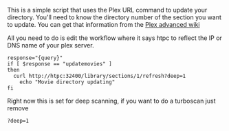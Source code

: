 This is a simple script that uses the Plex URL command to update your directory. 
You'll need to know the directory number of the section you want to update. 
You can get that information from the [Plex advanced wiki](http://wiki.plexapp.com/index.php/PlexNine_AdvancedInfo#Scanning_and_Refreshing_Sections)

All you need to do is edit the workflow where it says htpc to reflect the IP or DNS name of your plex server.
```
response="{query}"
if [ $response == "updatemovies" ]
then
  curl http://htpc:32400/library/sections/1/refresh?deep=1
	echo "Movie directory updating"
fi
```

Right now this is set for deep scanning, if you want to do a turboscan just remove
```
?deep=1
```
